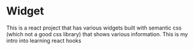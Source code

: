 # Widget
This is a react project that has various widgets built with semantic css (which not a good css library) that shows various information. This is my intro into learning react hooks
